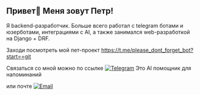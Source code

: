 ## Привет👋 Меня зовут Петр!

Я backend-разработчик. 
Больше всего работал с telegram ботами и юзерботами, интеграциями с AI, а также занимался web-разработкой на Django + DRF.

Заходи посмотреть мой пет-проект https://t.me/please_dont_forget_bot?start==git

Связаться со мной можно по ссылке [![Telegram](https://img.shields.io/badge/Telegram-%40petro2561-blue?style=flat&logo=telegram)](https://t.me/petro2561)
Это AI помощник для напоминаний

 или почте [![Email](https://img.shields.io/badge/Email-andreev.pete%40gmail.com-blue?style=flat&logo=gmail)](mailto:andreev.pete@gmail.com)

<!--
**Petro2561/Petro2561** is a ✨ _special_ ✨ repository because its `README.md` (this file) appears on your GitHub profile.

Here are some ideas to get you started:

- 🔭 I’m currently working on ...
- 🌱 I’m currently learning ...
- 👯 I’m looking to collaborate on ...
- 🤔 I’m looking for help with ...
- 💬 Ask me about ...
- 📫 How to reach me: ...
- 😄 Pronouns: ...
- ⚡ Fun fact: ...
-->
